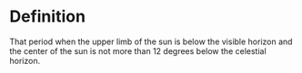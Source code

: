 # Definition

That period when the upper limb of the sun is below the visible horizon
and the center of the sun is not more than 12 degrees below the
celestial horizon.
